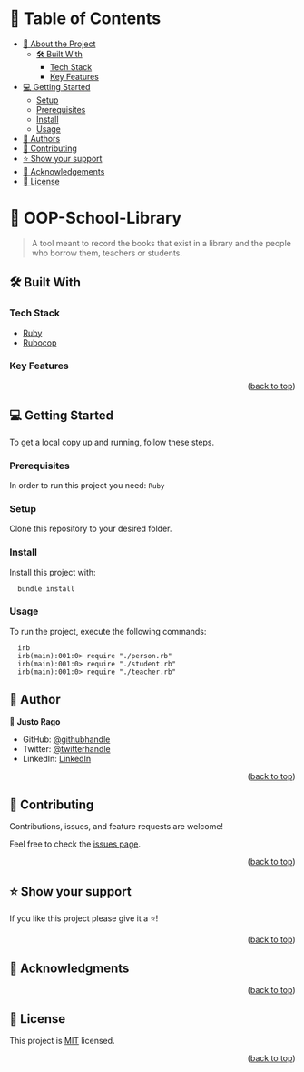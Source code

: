 <a name="readme-top"></a>
# 📗 Table of Contents

- [📖 About the Project](#about-project)
  - [🛠 Built With](#built-with)
    - [Tech Stack](#tech-stack)
    - [Key Features](#key-features)
- [💻 Getting Started](#getting-started)
  - [Setup](#setup)
  - [Prerequisites](#prerequisites)
  - [Install](#install)
  - [Usage](#usage)
- [👥 Authors](#authors)
- [🤝 Contributing](#contributing)
- [⭐️ Show your support](#support)
- [🙏 Acknowledgements](#acknowledgements)
- [📝 License](#license)

# 📖 OOP-School-Library <a name="about-project"></a>

> A tool meant to record the books that exist in a library and the people who borrow them, teachers or students.


## 🛠 Built With <a name="built-with"></a>

### Tech Stack <a name="tech-stack"></a>

- [Ruby](https://www.ruby-lang.org/en/)
- [Rubocop](https://docs.rubocop.org/rubocop/1.39/index.html)

<!-- Features -->

### Key Features <a name="key-features"></a>

<p align="right">(<a href="#readme-top">back to top</a>)</p>

<!-- GETTING STARTED -->

## 💻 Getting Started <a name="getting-started"></a>

To get a local copy up and running, follow these steps.

### Prerequisites

In order to run this project you need: ``` Ruby ```

### Setup

Clone this repository to your desired folder.

### Install

Install this project with:

```
  bundle install
```
### Usage

To run the project, execute the following commands:

```
  irb
  irb(main):001:0> require "./person.rb"
  irb(main):001:0> require "./student.rb"
  irb(main):001:0> require "./teacher.rb"
```

<!-- AUTHORS -->

## 👥 Author <a name="authors"></a>

👤 **Justo Rago**

- GitHub: [@githubhandle](https://github.com/asdt560)
- Twitter: [@twitterhandle](https://twitter.com/JustoRago)
- LinkedIn: [LinkedIn]( www.linkedin.com/in/justo-rago-0714b5208)


<p align="right">(<a href="#readme-top">back to top</a>)</p>

<!-- CONTRIBUTING -->

## 🤝 Contributing <a name="contributing"></a>

Contributions, issues, and feature requests are welcome!

Feel free to check the [issues page](../../issues/).

<p align="right">(<a href="#readme-top">back to top</a>)</p>

<!-- SUPPORT -->

## ⭐️ Show your support <a name="support"></a>

If you like this project please give it a ⭐️!

<p align="right">(<a href="#readme-top">back to top</a>)</p>

<!-- ACKNOWLEDGEMENTS -->

## 🙏 Acknowledgments <a name="acknowledgements"></a>

<p align="right">(<a href="#readme-top">back to top</a>)</p>

<!-- LICENSE -->

## 📝 License <a name="license"></a>

This project is [MIT](./LICENSE) licensed.

<p align="right">(<a href="#readme-top">back to top</a>)</p>
